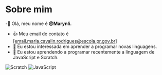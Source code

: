 # Sobre mim
-👋 Olá, meu nome é **@Marynli.**
- :+1: Meu email de contato é [email.maria.cavalin.rodrigues@escola.pr.gov.br]
- 👀 Eu estou interessada em aprender a programar novas linguagens.
- 🌱 Eu estou aprendendo a programar recentemente a linguagem de JavaScript e Scratch.

![Scratch](https//:img.shields.io/badge/Scratch-4D97FF?style=for-the-badge&logo=Scratch&logoColor=White)
![JavaScript](https//:img.shields.io/badge/JavaScript-323330?stle=for-the-badge&logo=JavaScript&logoColor=F7DF1E)
